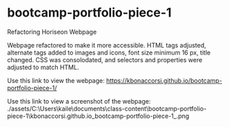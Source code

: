 # bootcamp-portfolio-piece-1
Refactoring Horiseon Webpage

Webpage refactored to make it more accessible.  HTML tags adjusted, alternate tags added to images and icons, font size minimum 16 px, title changed.  CSS was consolodated, and selectors and properties were adjusted to match HTML.

Use this link to view the webpage: https://kbonaccorsi.github.io/bootcamp-portfolio-piece-1/


Use this link to view a screenshot of the webpage: ./assets/C:\Users\kaile\documents\class-content\bootcamp-portfolio-piece-1\kbonaccorsi.github.io_bootcamp-portfolio-piece-1_.png